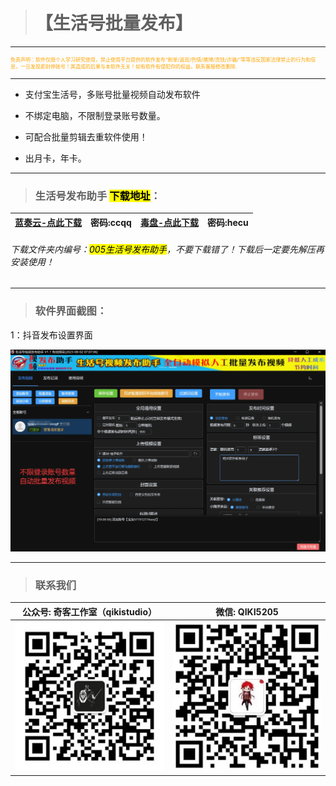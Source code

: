> # 【生活号批量发布】

---
<p style="font-size: 8px; color:orange">免责声明：软件仅限个人学习研究使用，禁止使用平台提供的软件发布“刷单/返现/色情/赌博/洗钱/诈骗/”等等违反国家法律禁止的行为和信息，一旦发现即封停账号！其造成的后果与本软件无关！如有软件有侵犯你的权益，联系客服修改删除.</p>

---

- 支付宝生活号，多账号批量视频自动发布软件  

- 不绑定电脑，不限制登录账号数量。  

- 可配合批量剪辑去重软件使用！  

- 出月卡，年卡。

---

> ### 生活号发布助手  <mark>下载地址</mark>：

| [蓝奏云-点此下载](https://qkcm.lanzouj.com/b014b7bmh) | 密码:ccqq | [毒盘-点此下载](https://pan.baidu.com/s/1EeVaftJhvy2-0m21yMFJ1Q?pwd=hecu) | 密码:hecu |
| ---------------------------------------------- | ------- | ------------------------------------------------------------------- | ------- |

###### 下载文件夹内编号：<mark>005生活号发布助手</mark>，不要下载错了！下载后一定要先解压再安装使用！

---

> ### 软件界面截图：

1：抖音发布设置界面

![输入图片说明](PublishZhiFBSHH.assets/1.png)

----

> ### 联系我们

| 公众号: 奇客工作室（qikistudio）       | 微信: QIKI5205                |
| ---------------------------- | --------------------------- |
| ![输入图片说明](../static/gzh.png) | ![输入图片说明](../static/wx.png) |